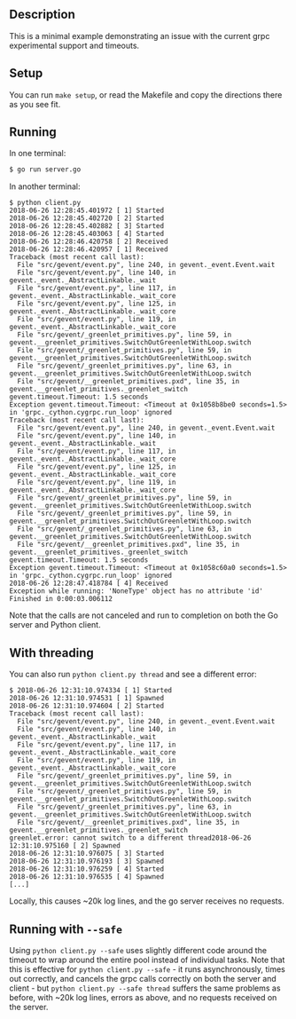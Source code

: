 ## Description

This is a minimal example demonstrating an issue with the current grpc experimental support and timeouts.

## Setup

You can run `make setup`, or read the Makefile and copy the directions there as you see fit.

## Running

In one terminal:

```bash
$ go run server.go
```

In another terminal:

```text
$ python client.py
2018-06-26 12:28:45.401972 [ 1] Started
2018-06-26 12:28:45.402720 [ 2] Started
2018-06-26 12:28:45.402882 [ 3] Started
2018-06-26 12:28:45.403063 [ 4] Started
2018-06-26 12:28:46.420758 [ 2] Received
2018-06-26 12:28:46.420957 [ 1] Received
Traceback (most recent call last):
  File "src/gevent/event.py", line 240, in gevent._event.Event.wait
  File "src/gevent/event.py", line 140, in gevent._event._AbstractLinkable._wait
  File "src/gevent/event.py", line 117, in gevent._event._AbstractLinkable._wait_core
  File "src/gevent/event.py", line 125, in gevent._event._AbstractLinkable._wait_core
  File "src/gevent/event.py", line 119, in gevent._event._AbstractLinkable._wait_core
  File "src/gevent/_greenlet_primitives.py", line 59, in gevent.__greenlet_primitives.SwitchOutGreenletWithLoop.switch
  File "src/gevent/_greenlet_primitives.py", line 59, in gevent.__greenlet_primitives.SwitchOutGreenletWithLoop.switch
  File "src/gevent/_greenlet_primitives.py", line 63, in gevent.__greenlet_primitives.SwitchOutGreenletWithLoop.switch
  File "src/gevent/__greenlet_primitives.pxd", line 35, in gevent.__greenlet_primitives._greenlet_switch
gevent.timeout.Timeout: 1.5 seconds
Exception gevent.timeout.Timeout: <Timeout at 0x1058b8be0 seconds=1.5> in 'grpc._cython.cygrpc.run_loop' ignored
Traceback (most recent call last):
  File "src/gevent/event.py", line 240, in gevent._event.Event.wait
  File "src/gevent/event.py", line 140, in gevent._event._AbstractLinkable._wait
  File "src/gevent/event.py", line 117, in gevent._event._AbstractLinkable._wait_core
  File "src/gevent/event.py", line 125, in gevent._event._AbstractLinkable._wait_core
  File "src/gevent/event.py", line 119, in gevent._event._AbstractLinkable._wait_core
  File "src/gevent/_greenlet_primitives.py", line 59, in gevent.__greenlet_primitives.SwitchOutGreenletWithLoop.switch
  File "src/gevent/_greenlet_primitives.py", line 59, in gevent.__greenlet_primitives.SwitchOutGreenletWithLoop.switch
  File "src/gevent/_greenlet_primitives.py", line 63, in gevent.__greenlet_primitives.SwitchOutGreenletWithLoop.switch
  File "src/gevent/__greenlet_primitives.pxd", line 35, in gevent.__greenlet_primitives._greenlet_switch
gevent.timeout.Timeout: 1.5 seconds
Exception gevent.timeout.Timeout: <Timeout at 0x1058c60a0 seconds=1.5> in 'grpc._cython.cygrpc.run_loop' ignored
2018-06-26 12:28:47.418784 [ 4] Received
Exception while running: 'NoneType' object has no attribute 'id'
Finished in 0:00:03.006112
```

Note that the calls are not canceled and run to completion on both the Go server and Python client.

## With threading

You can also run `python client.py thread` and see a different error:

```raw
$ 2018-06-26 12:31:10.974334 [ 1] Started
2018-06-26 12:31:10.974531 [ 1] Spawned
2018-06-26 12:31:10.974604 [ 2] Started
Traceback (most recent call last):
  File "src/gevent/event.py", line 240, in gevent._event.Event.wait
  File "src/gevent/event.py", line 140, in gevent._event._AbstractLinkable._wait
  File "src/gevent/event.py", line 117, in gevent._event._AbstractLinkable._wait_core
  File "src/gevent/event.py", line 119, in gevent._event._AbstractLinkable._wait_core
  File "src/gevent/_greenlet_primitives.py", line 59, in gevent.__greenlet_primitives.SwitchOutGreenletWithLoop.switch
  File "src/gevent/_greenlet_primitives.py", line 59, in gevent.__greenlet_primitives.SwitchOutGreenletWithLoop.switch
  File "src/gevent/_greenlet_primitives.py", line 63, in gevent.__greenlet_primitives.SwitchOutGreenletWithLoop.switch
  File "src/gevent/__greenlet_primitives.pxd", line 35, in gevent.__greenlet_primitives._greenlet_switch
greenlet.error: cannot switch to a different thread2018-06-26 12:31:10.975160 [ 2] Spawned
2018-06-26 12:31:10.976075 [ 3] Started
2018-06-26 12:31:10.976193 [ 3] Spawned
2018-06-26 12:31:10.976259 [ 4] Started
2018-06-26 12:31:10.976535 [ 4] Spawned
[...]
```

Locally, this causes ~20k log lines, and the go server receives no requests.

## Running with `--safe`

Using `python client.py --safe` uses slightly different code around the timeout to wrap around the entire pool instead of individual tasks. Note that this is effective for `python client.py --safe` - it runs asynchronously, times out correctly, and cancels the grpc calls correctly on both the server and client - but `python client.py --safe thread` suffers the same problems as before, with ~20k log lines, errors as above, and no requests received on the server.